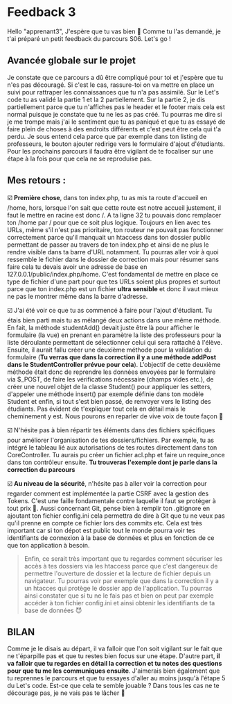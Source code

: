 # Feedback 3

Hello "apprenant3",
J'espère que tu vas bien 🙂
Comme tu l'as demandé, je t'ai préparé un petit feedback du parcours S06.
Let's go !

## Avancée globale sur le projet

Je constate que ce parcours a dû être compliqué pour toi et j'espère que tu n'es pas découragé.
Si c'est le cas, rassure-toi on va mettre en place un suivi pour rattraper les connaissances que tu n'a pas assimilé.
Sur le Let's code tu as validé la partie 1 et la 2 partiellement.
Sur la partie 2, je dis partiellement parce que tu n'affiches pas le header et le footer mais cela est normal puisque je constate que tu ne les as pas créé.
Tu pourras me dire si je me trompe mais j'ai le sentiment que tu as paniqué et que tu as essayé de faire plein de choses à des endroits différents et c'est peut être cela qui t'a perdu. Je sous entend cela parce que par exemple dans ton listing de professeurs, le bouton ajouter redirige vers le formulaire d'ajout d'étudiants.  Pour les prochains parcours il faudra être vigilant de te focaliser sur une étape à la fois pour que cela ne se reproduise pas.

## Mes retours :

☑️ **Première chose**, dans ton index.php, tu as mis ta route d'accueil en /home, hors, lorsque l'on sait que cette route est notre accueil justement, il faut le mettre en racine est donc /. A ta ligne 32 tu pouvais donc remplacer ton /home par / pour que ce soit plus logique.
Toujours en lien avec tes URLs, même s'il n'est pas prioritaire, ton routeur ne pouvait pas fonctionner correctement parce qu'il manquait un htaccess dans ton dossier public permettant de passer au travers de ton index.php et ainsi de ne plus le rendre visible dans ta barre d'URL notamment. Tu pourras aller voir à quoi ressemble le fichier dans le dossier de correction mais pour résumer sans faire cela tu devais avoir une adresse de base en 127.0.0.1/public/index.php/home. C'est fondamental de mettre en place ce type de fichier d'une part pour que tes URLs soient plus propres et surtout parce que ton index.php est un fichier **ultra sensible** et donc il vaut mieux ne pas le montrer même dans la barre d'adresse.

☑️ J'ai été voir ce que tu as commencé à faire pour l'ajout d'étudiant. Tu étais bien parti mais tu as mélangé deux actions dans une même méthode. En fait, la méthode studentAdd() devait juste être là pour afficher le formulaire (la vue) en prenant en paramètre la liste des professeurs pour la liste déroulante permettant de sélectionner celui qui sera rattaché à l'élève. Ensuite, il aurait fallu créer une deuxième méthode pour la validation du formulaire (**Tu verras que dans la correction il y a une méthode addPost dans le StudentController prévue pour cela**). L'objectif de cette deuxième méthode était donc de reprendre les données envoyées par le formulaire via $_POST, de faire les vérifications nécessaire (champs vides etc.), de créer une nouvel objet de la classe Student() pour appliquer les setters, d'appeler une méthode insert() par exemple définie dans ton modèle Student et enfin, si tout s'est bien passé, de renvoyer vers le listing des étudiants. Pas évident de t'expliquer tout cela en détail mais le cheminement y est. Nous pourons en reparler de vive voix de toute façon 🙂

☑️ N'hésite pas à bien répartir tes éléments dans des fichiers spécifiques pour améliorer
l'organisation de tes dossiers/fichiers. Par exemple, tu as intégré le tableau lié aux autorisations de tes routes directement dans ton CoreController. Tu aurais pu créer un fichier acl.php et faire un require_once dans ton contrôleur ensuite. **Tu trouveras l'exemple dont je parle dans la correction du parcours**


☑️ **Au niveau de la sécurité**, n'hésite pas à aller voir la correction pour regarder comment est implémentée la partie CSRF avec la gestion des Tokens. C'est une faille fondamentale contre laquelle il faut se protéger à tout prix 🙂. Aussi concernant Git, pense bien à remplir ton .gitignore en ajoutant ton fichier config.ini cela permettra de dire à Git que tu ne veux pas qu'il prenne en compte ce fichier lors des commits etc. Cela est très important car si ton dépot est public tout le monde pourra voir tes identifiants de connexion à la base de données et plus en fonction de ce que ton application à besoin.
> Enfin, ce serait très important que tu regardes comment sécuriser les accès à tes dossiers via les htaccess parce que c'est dangereux de permettre l'ouverture de dossier et la lecture de fichier depuis un navigateur. Tu pourras voir par exemple que dans la correction il y a un htacces qui protège le dossier app de l'application. Tu pourras ainsi constater que si tu ne le fais pas et bien on peut par exemple accéder à ton fichier config.ini et ainsi obtenir les identifiants de ta base de données 😈

## BILAN
Comme je le disais au départ, il va falloir que l'on soit vigilant sur le fait que ne t'éparpille pas et que tu restes bien focus sur une étape. D'autre part, **il va falloir que tu regardes en détail la correction et tu notes des questions pour que tu me les communiques ensuite**. J'aimerais bien également que tu reprennes le parcours et que tu essayes d'aller au moins jusqu'à l'étape 5 du Let's code. Est-ce que cela te semble jouable ?
Dans tous les cas ne te décourage pas, je ne vais pas te lâcher 👊
